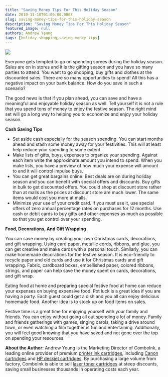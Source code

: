 ```yaml
---
title: "Saving Money Tips For This Holiday Season"
date: 2010-11-10T01:06:00.000Z
slug: saving-money-tips-for-this-holiday-season
description: "Saving Money Tips For This Holiday Season"
featured_image: null
authors: Andrew Yeung
tags: [holiday shopping,saving money tips]
---
```


[![](/blog/images/Female-Christmas-Present-2.jpg)](/blog/images/Female-Christmas-Present-2.jpg)

Everyone gets tempted to go on spending sprees during the holiday season. Sales are on in stores and it is the gifting season and you have so many parties to attend. You want to go shopping, buy gifts and clothes at the discounted sales. There are so many opportunities to spend! All this has a negative impact on your bank balance. How do you save in such a scenario?

The good news is that if you plan ahead, you can save and have a meaningful and enjoyable holiday season as well. Tell yourself it is not a rule that you spend tons of money to enjoy the festive season. The right mind set will go a long way to helping you to economize and enjoy your holiday season. 

**Cash Saving Tips**

* Set aside cash especially for the season spending. You can start months ahead and stash some money away for your festivities. This will at least help reduce your spending to some extent.
* Make lists of gifts, buys, expenses to organize your spending. Against each item write the approximate amount you intend to spend. When you make lists, you have a preview of how much your expense will amount to and it will control impulse buys.
* You can get great bargains online. Best deals are on during holiday season and you can benefit with special offers and discounts. Buy gifts in bulk to get discounted offers. You could shop at discount store rather than at malls as the prices at discount store are much lower. The same items would cost you more at malls.
* Minimize your use of your credit card. If you must use it, use special offers of zero annual percentage rates on purchases for 12 months. Use cash or debit cards to buy gifts and other expenses as much as possible so that you get control over your spending.

**Food, Decorations, And Gift Wrapping**

You can save money by creating your own Christmas cards, decorations, and gift wrapping. Using card paper, metallic cords, ribbons, and glue, you can get creative and make cards with a personal touch. Similarly, you can make homemade decorations for the festive season. It is eco-friendly to recycle paper and old cards and use it for Christmas cards and gift wrapping. Fabric, cardboard boxes, embellished paper, colored ribbons, strings, and paper can help save the money spent on cards, decorations, and gift wrap. 

Eating food at home and preparing special festive food at home can reduce your expenses on buying expensive food. Pot luck is a great idea if you are having a party. Each guest could get a dish and you all can enjoy delicious homemade food. Another idea is to stock up on food items on sales. 

Festive time is a great time for enjoying yourself with your family and friends. You can enjoy without going all out spending a lot of money. Family and friends gatherings with games, singing carols, taking a drive around town, or even watching a film together is fun and entertaining. Additionally, you will feel good knowing that you have saved and not gone over the top on spending your resources.

**About the Author:** Andrew Yeung is the Marketing Director of ComboInk, a leading online provider of premium [printer ink cartridges](https://www.comboink.com/), including [Canon cartridges](https://www.comboink.com/canon-printer-ink-cartridges) and [HP deskjet cartridges](https://www.comboink.com/hp-compatible-toner-cartridge). By purchasing a large volume from factory, ComboInk is able to sell [laser toner cartridges](https://www.comboink.com/) at steep discounts, saving small businesses thousands in operating costs each year.